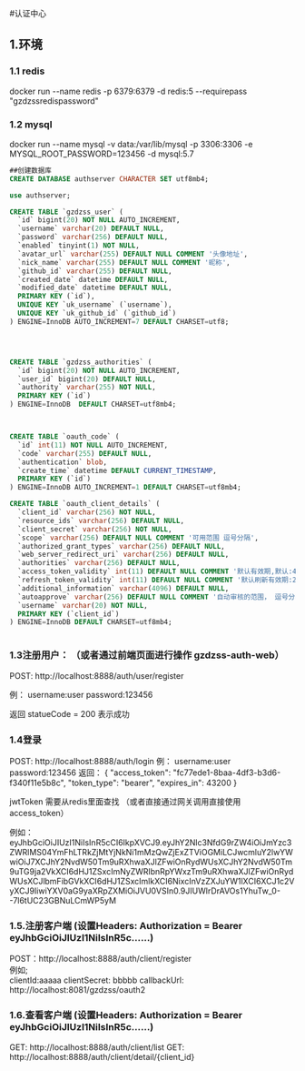 #认证中心


## 1.环境
### 1.1 redis

docker run --name redis  -p 6379:6379 -d  redis:5  --requirepass "gzdzssredispassword" 


### 1.2 mysql
docker run --name mysql -v  data:/var/lib/mysql   -p 3306:3306  -e MYSQL_ROOT_PASSWORD=123456 -d mysql:5.7





```sql
##创建数据库
CREATE DATABASE authserver CHARACTER SET utf8mb4;

use authserver;

CREATE TABLE `gzdzss_user` (
  `id` bigint(20) NOT NULL AUTO_INCREMENT,
  `username` varchar(20) DEFAULT NULL,
  `password` varchar(256) DEFAULT NULL,
  `enabled` tinyint(1) NOT NULL,
  `avatar_url` varchar(255) DEFAULT NULL COMMENT '头像地址',
  `nick_name` varchar(255) DEFAULT NULL COMMENT '昵称',
  `github_id` varchar(255) DEFAULT NULL,
  `created_date` datetime DEFAULT NULL,
  `modified_date` datetime DEFAULT NULL,
  PRIMARY KEY (`id`),
  UNIQUE KEY `uk_username` (`username`),
  UNIQUE KEY `uk_github_id` (`github_id`)
) ENGINE=InnoDB AUTO_INCREMENT=7 DEFAULT CHARSET=utf8;




CREATE TABLE `gzdzss_authorities` (
  `id` bigint(20) NOT NULL AUTO_INCREMENT,
  `user_id` bigint(20) DEFAULT NULL,
  `authority` varchar(255) NOT NULL,
  PRIMARY KEY (`id`)
) ENGINE=InnoDB  DEFAULT CHARSET=utf8mb4;



CREATE TABLE `oauth_code` (
  `id` int(11) NOT NULL AUTO_INCREMENT,
  `code` varchar(255) DEFAULT NULL,
  `authentication` blob,
  `create_time` datetime DEFAULT CURRENT_TIMESTAMP,
  PRIMARY KEY (`id`)
) ENGINE=InnoDB AUTO_INCREMENT=1 DEFAULT CHARSET=utf8mb4;

CREATE TABLE `oauth_client_details` (
  `client_id` varchar(256) NOT NULL,
  `resource_ids` varchar(256) DEFAULT NULL,
  `client_secret` varchar(256) NOT NULL,
  `scope` varchar(256) DEFAULT NULL COMMENT '可用范围 逗号分隔',
  `authorized_grant_types` varchar(256) DEFAULT NULL,
  `web_server_redirect_uri` varchar(256) DEFAULT NULL,
  `authorities` varchar(256) DEFAULT NULL,
  `access_token_validity` int(11) DEFAULT NULL COMMENT '默认有效期,默认:43200',
  `refresh_token_validity` int(11) DEFAULT NULL COMMENT '默认刷新有效期:2592000',
  `additional_information` varchar(4096) DEFAULT NULL,
  `autoapprove` varchar(256) DEFAULT NULL COMMENT '自动审核的范围， 逗号分隔',
  `username` varchar(20) NOT NULL,
  PRIMARY KEY (`client_id`)
) ENGINE=InnoDB DEFAULT CHARSET=utf8mb4;



```


### 1.3注册用户：  （或者通过前端页面进行操作  gzdzss-auth-web）
POST: http://localhost:8888/auth/user/register   
  
  例： username:user
       password:123456

返回 statueCode = 200 表示成功        


### 1.4登录
POST: http://localhost:8888/auth/login
 例：   username:user
       password:123456
返回：
{
    "access_token": "fc77ede1-8baa-4df3-b3d6-f340f11e5b8c",
    "token_type": "bearer",
    "expires_in": 43200
}

jwtToken 需要从redis里面查找 （或者直接通过网关调用直接使用 access_token）

例如：
eyJhbGciOiJIUzI1NiIsInR5cCI6IkpXVCJ9.eyJhY2Nlc3NfdG9rZW4iOiJmYzc3ZWRlMS04YmFhLTRkZjMtYjNkNi1mMzQwZjExZTViOGMiLCJwcmluY2lwYWwiOiJ7XCJhY2NvdW50Tm9uRXhwaXJlZFwiOnRydWUsXCJhY2NvdW50Tm9uTG9ja2VkXCI6dHJ1ZSxcImNyZWRlbnRpYWxzTm9uRXhwaXJlZFwiOnRydWUsXCJlbmFibGVkXCI6dHJ1ZSxcImlkXCI6NixcInVzZXJuYW1lXCI6XCJ1c2VyXCJ9IiwiYXV0aG9yaXRpZXMiOiJVU0VSIn0.9JIUWlrDrAVOs1YhuTw_0--7l6tUC23GBNuLCmWP5yM



### 1.5.注册客户端 (设置Headers:  Authorization = Bearer eyJhbGciOiJIUzI1NiIsInR5c……)
POST：http://localhost:8888/auth/client/register  
例如;  
  clientId:aaaaa
  clientSecret: bbbbb
  callbackUrl: http://localhost:8081/gzdzss/oauth2

### 1.6.查看客户端  (设置Headers:  Authorization = Bearer eyJhbGciOiJIUzI1NiIsInR5c……)
GET: http://localhost:8888/auth/client/list
GET: http://localhost:8888/auth/client/detail/{client_id}

